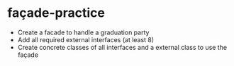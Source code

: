 # façade-practice

* Create a facade to handle a graduation party
* Add all required external interfaces (at least 8)
* Create concrete classes of all interfaces and a external class to use the façade
